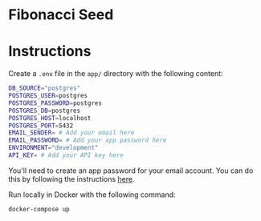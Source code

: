 # Fibonacci Seed

# Instructions

Create a `.env` file in the `app/` directory with the following content:

```bash
DB_SOURCE="postgres"
POSTGRES_USER=postgres
POSTGRES_PASSWORD=postgres
POSTGRES_DB=postgres
POSTGRES_HOST=localhost
POSTGRES_PORT=5432
EMAIL_SENDER= # Add your email here
EMAIL_PASSWORD= # Add your app password here
ENVIRONMENT="development"
API_KEY= # Add your API key here
```

You'll need to create an app password for your email account. You can do this by following the instructions [here](https://support.google.com/accounts/answer/185833?hl=en).

Run locally in Docker with the following command:
 
```bash
docker-compose up
```